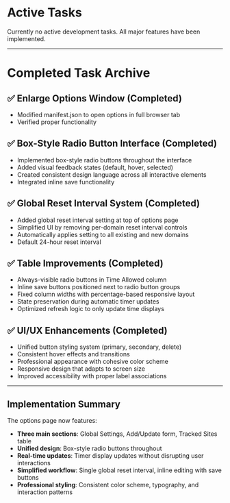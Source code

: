 # Active Tasks

Currently no active development tasks. All major features have been implemented.

---

# Completed Task Archive

## ✅ Enlarge Options Window (Completed)
- Modified manifest.json to open options in full browser tab
- Verified proper functionality

## ✅ Box-Style Radio Button Interface (Completed)
- Implemented box-style radio buttons throughout the interface
- Added visual feedback states (default, hover, selected)
- Created consistent design language across all interactive elements
- Integrated inline save functionality

## ✅ Global Reset Interval System (Completed)  
- Added global reset interval setting at top of options page
- Simplified UI by removing per-domain reset interval controls
- Automatically applies setting to all existing and new domains
- Default 24-hour reset interval

## ✅ Table Improvements (Completed)
- Always-visible radio buttons in Time Allowed column
- Inline save buttons positioned next to radio button groups
- Fixed column widths with percentage-based responsive layout
- State preservation during automatic timer updates
- Optimized refresh logic to only update time displays

## ✅ UI/UX Enhancements (Completed)
- Unified button styling system (primary, secondary, delete)
- Consistent hover effects and transitions
- Professional appearance with cohesive color scheme
- Responsive design that adapts to screen size
- Improved accessibility with proper label associations

---

## Implementation Summary

The options page now features:
- **Three main sections**: Global Settings, Add/Update form, Tracked Sites table
- **Unified design**: Box-style radio buttons throughout
- **Real-time updates**: Timer display updates without disrupting user interactions
- **Simplified workflow**: Single global reset interval, inline editing with save buttons
- **Professional styling**: Consistent color scheme, typography, and interaction patterns
